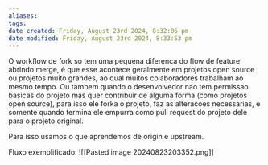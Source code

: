```yaml
---
aliases: 
tags: 
date created: Friday, August 23rd 2024, 8:32:06 pm
date modified: Friday, August 23rd 2024, 8:33:53 pm
---
```

O workflow de fork so tem uma pequena diferenca do flow de feature abrindo merge, é que esse acontece geralmente em projetos open source ou projetos muito grandes, ao qual muitos colaboradores trabalham ao mesmo tempo. Ou tambem quando o desenvolvedor nao tem permissao basicas do projeto mas quer contribuir de alguma forma (como projetos open source), para isso ele forka o projeto, faz as alteracoes necessarias, e somente quando termina ele empurra como pull request do projeto dele para o projeto original.

Para isso usamos o que aprendemos de origin e upstream.

Fluxo exemplificado:
	![[Pasted image 20240823203352.png]]